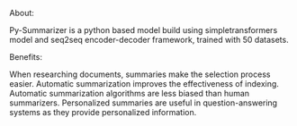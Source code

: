 About: 

Py-Summarizer is a python based model build using simpletransformers model and seq2seq encoder-decoder framework, trained with 50 datasets. 

Benefits:

When researching documents, summaries make the selection process easier. Automatic summarization improves the effectiveness of indexing. Automatic summarization algorithms are less biased than human summarizers. Personalized summaries are useful in question-answering systems as they provide personalized information.
